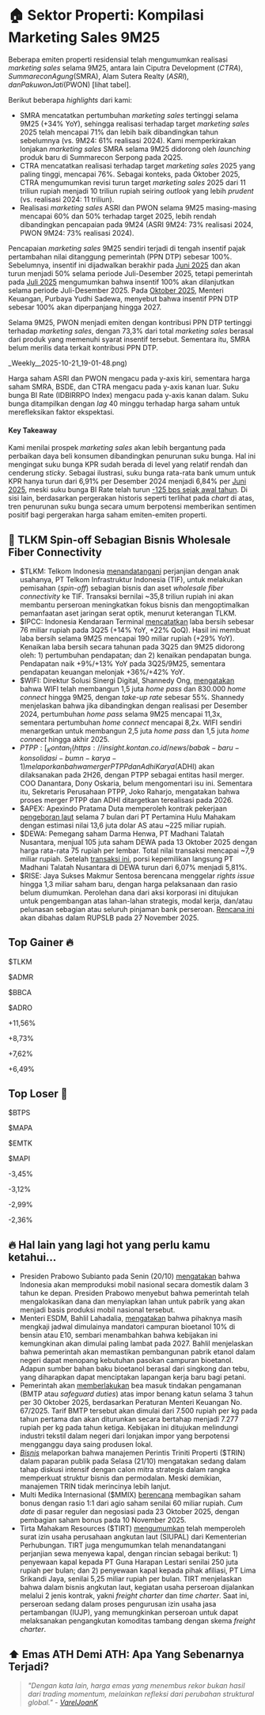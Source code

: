 # 🏠 Sektor Properti: Kompilasi Marketing Sales 9M25

Beberapa emiten properti residensial telah mengumumkan realisasi _marketing sales_ selama 9M25, antara lain Ciputra Development ($CTRA), Summarecon Agung ($SMRA), Alam Sutera Realty ($ASRI), dan Pakuwon Jati ($PWON) \[lihat tabel\].

Berikut beberapa _highlights_ dari kami:

- SMRA mencatatkan pertumbuhan _marketing sales_ tertinggi selama 9M25 (+34% YoY), sehingga realisasi terhadap target _marketing sales_ 2025 telah mencapai 71% dan lebih baik dibandingkan tahun sebelumnya (vs. 9M24: 61% realisasi 2024). Kami memperkirakan lonjakan _marketing sales_ SMRA selama 9M25 didorong oleh _launching_ produk baru di Summarecon Serpong pada 2Q25.
- CTRA mencatatkan realisasi terhadap target _marketing sales_ 2025 yang paling tinggi, mencapai 76%. Sebagai konteks, pada Oktober 2025, CTRA mengumumkan revisi turun target _marketing sales_ 2025 dari 11 triliun rupiah menjadi 10 triliun rupiah seiring _outlook_ yang lebih _prudent_ (vs. realisasi 2024: 11 triliun).
- Realisasi _marketing sales_ ASRI dan PWON selama 9M25 masing-masing mencapai 60% dan 50% terhadap target 2025, lebih rendah dibandingkan pencapaian pada 9M24 (ASRI 9M24: 73% realisasi 2024, PWON 9M24: 73% realisasi 2024).

Pencapaian _marketing sales_ 9M25 sendiri terjadi di tengah insentif pajak pertambahan nilai ditanggung pemerintah (PPN DTP) sebesar 100%. Sebelumnya, insentif ini dijadwalkan berakhir pada [Juni 2025](https://snips.stockbit.com/snips-terbaru/kompilasi-marketing-sales-properti-1h25#:~:text=Insentif%20PPN%20DTP%20100%25%20sendiri%20berakhir%20per%20Juni%202025.%20Selama%20periode%20Juli%E2%80%93Desember%202025%2C%20insentif%20akan%20diturunkan%20menjadi%2050%25.) dan akan turun menjadi 50% selama periode Juli-Desember 2025, tetapi pemerintah pada [Juli 2025](https://snips.stockbit.com/snips-terbaru/-akra-1h25-laba-bersih-18-yoy-lampaui-ekspektasi#:~:text=Menteri%20Koordinator%20Bidang,dibagikan%20pada%202H25.) mengumumkan bahwa insentif 100% akan dilanjutkan selama periode Juli-Desember 2025. Pada [Oktober 2025](https://snips.stockbit.com/snips-terbaru/-purbaya-revisi-naik-proyeksi-pertumbuhan-ekonomi-4q25-buka-peluang-turunkan-ppn#:~:text=Perpanjangan%20PPN%20DTP,miliar%20rupiah%20pertama.), Menteri Keuangan, Purbaya Yudhi Sadewa, menyebut bahwa insentif PPN DTP sebesar 100% akan diperpanjang hingga 2027.

Selama 9M25, PWON menjadi emiten dengan kontribusi PPN DTP tertinggi terhadap _marketing sales_, dengan 73,3% dari total _marketing sales_ berasal dari produk yang memenuhi syarat insentif tersebut. Sementara itu, SMRA belum merilis data terkait kontribusi PPN DTP.

\_Weekly\_\_2025-10-21_19-01-48.png)

Harga saham ASRI dan PWON mengacu pada y-axis kiri, sementara harga saham SMRA, BSDE, dan CTRA mengacu pada y-axis kanan luar. Suku bunga BI Rate (IDBIRRPO Index) mengacu pada y-axis kanan dalam. Suku bunga ditampilkan dengan _lag_ 40 minggu terhadap harga saham untuk merefleksikan faktor ekspektasi.

#### Key Takeaway

Kami menilai prospek _marketing sales_ akan lebih bergantung pada perbaikan daya beli konsumen dibandingkan penurunan suku bunga. Hal ini mengingat suku bunga KPR sudah berada di level yang relatif rendah dan cenderung _sticky_. Sebagai ilustrasi, suku bunga rata-rata bank umum untuk KPR hanya turun dari 6,91% per Desember 2024 menjadi 6,84% per [Juni 2025](https://www.ojk.go.id/id/kanal/perbankan/data-dan-statistik/statistik-perbankan-indonesia/Pages/Statistik-Perbankan-Indonesia---Juni-2025.aspx), meski suku bunga BI Rate telah turun [\-125 bps sejak awal tahun](https://snips.stockbit.com/snips-terbaru/-bi-rate-dipangkas-25-bps-ke-475-di-luar-ekspektasi). Di sisi lain, berdasarkan pergerakan historis seperti terlihat pada _chart_ di atas, tren penurunan suku bunga secara umum berpotensi memberikan sentimen positif bagi pergerakan harga saham emiten-emiten properti.

## 📶 TLKM Spin-off Sebagian Bisnis Wholesale Fiber Connectivity

- $TLKM: Telkom Indonesia [menandatangani](https://www.idx.co.id/StaticData/NewsAndAnnouncement/ANNOUNCEMENTSTOCK/From_EREP/202510/6c3e0e14ba_d699a12838.pdf) perjanjian dengan anak usahanya, PT Telkom Infrastruktur Indonesia (TIF), untuk melakukan pemisahan (_spin-off_) sebagian bisnis dan aset _wholesale fiber connectivity_ ke TIF. Transaksi bernilai ~35,8 triliun rupiah ini akan membantu perseroan meningkatkan fokus bisnis dan mengoptimalkan pemanfaatan aset jaringan serat optik, menurut keterangan TLKM.
- $IPCC: Indonesia Kendaraan Terminal [mencatatkan](https://www.idx.co.id/StaticData/NewsAndAnnouncement/ANNOUNCEMENTSTOCK/From_EREP/202510/20251020182529-57706-0/Financial%20Report%20Q3%202025%20Final.pdf) laba bersih sebesar 76 miliar rupiah pada 3Q25 (+14% YoY, +22% QoQ). Hasil ini membuat laba bersih selama 9M25 mencapai 190 miliar rupiah (+29% YoY). Kenaikan laba bersih secara tahunan pada 3Q25 dan 9M25 didorong oleh: 1) pertumbuhan pendapatan; dan 2) kenaikan pendapatan bunga. Pendapatan naik +9%/+13% YoY pada 3Q25/9M25, sementara pendapatan keuangan melonjak +36%/+42% YoY.
- $WIFI: Direktur Solusi Sinergi Digital, Shannedy Ong, [mengatakan](https://market.bisnis.com/read/20251021/192/1922150/emiten-hashim-djojohadikusumo-wifi-tuntas-bangun-15-juta-homepass) bahwa WIFI telah membangun 1,5 juta _home pass_ dan 830.000 _home connect_ hingga 9M25, dengan _take-up rate_ sebesar 55%. Shannedy menjelaskan bahwa jika dibandingkan dengan realisasi per Desember 2024, pertumbuhan _home pass_ selama 9M25 mencapai 11,3x, sementara pertumbuhan _home connect_ mencapai 8,2x. WIFI sendiri menargetkan untuk membangun 2,5 juta _home pass_ dan 1,5 juta _home connect_ hingga akhir 2025.
- $PTPP: [_Kontan_](https://insight.kontan.co.id/news/babak-baru-konsolidasi-bumn-karya-1) melaporkan bahwa merger PT PP dan Adhi Karya ($ADHI) akan dilaksanakan pada 2H26, dengan PTPP sebagai entitas hasil merger. COO Danantara, Dony Oskaria, belum mengomentari isu ini. Sementara itu, Sekretaris Perusahaan PTPP, Joko Raharjo, mengatakan bahwa proses merger PTPP dan ADHI ditargetkan terealisasi pada 2026.
- $APEX: Apexindo Pratama Duta memperoleh kontrak pekerjaan [pengeboran laut](https://www.idx.co.id/StaticData/NewsAndAnnouncement/ANNOUNCEMENTSTOCK/From_EREP/202510/2ac4ce7a25_3d322ba850.pdf) selama 7 bulan dari PT Pertamina Hulu Mahakam dengan estimasi nilai 13,6 juta dolar AS atau ~225 miliar rupiah.
- $DEWA: Pemegang saham Darma Henwa, PT Madhani Talatah Nusantara, menjual 105 juta saham DEWA pada 13 Oktober 2025 dengan harga rata-rata 75 rupiah per lembar. Total nilai transaksi mencapai ~7,9 miliar rupiah. Setelah [transaksi ini](https://www.idx.co.id/StaticData/NewsAndAnnouncement/ANNOUNCEMENTSTOCK/From_EREP/202510/55053b0d4f_7fd87b6cfb.pdf), porsi kepemilikan langsung PT Madhani Talatah Nusantara di DEWA turun dari 6,07% menjadi 5,81%.
- $RISE: Jaya Sukses Makmur Sentosa berencana menggelar _rights issue_ hingga 1,3 miliar saham baru, dengan harga pelaksanaan dan rasio belum diumumkan. Perolehan dana dari aksi korporasi ini ditujukan untuk pengembangan atas lahan-lahan strategis, modal kerja, dan/atau pelunasan sebagian atau seluruh pinjaman bank perseroan. [Rencana ini](https://www.idx.co.id/StaticData/NewsAndAnnouncement/ANNOUNCEMENTSTOCK/From_EREP/202510/5d12a58d35_4e8a8297b6.pdf) akan dibahas dalam RUPSLB pada 27 November 2025.

## Top Gainer 🔥

$TLKM

$ADMR

$BBCA

$ADRO

+11,56%

+8,73%

+7,62%

+6,49%

## Top Loser 🤕

$BTPS

$MAPA

$EMTK

$MAPI

\-3,45%

\-3,12%

\-2,99%

\-2,36%

## 🔥 Hal lain yang lagi hot yang perlu kamu ketahui...

- Presiden Prabowo Subianto pada Senin (20/10) [mengatakan](https://www.reuters.com/world/asia-pacific/indonesia-manufacture-national-car-next-3-years-budget-already-allocated-2025-10-20/) bahwa Indonesia akan memproduksi mobil nasional secara domestik dalam 3 tahun ke depan. Presiden Prabowo menyebut bahwa pemerintah telah mengalokasikan dana dan menyiapkan lahan untuk pabrik yang akan menjadi basis produksi mobil nasional tersebut.
- Menteri ESDM, Bahlil Lahadalia, [mengatakan](https://industri.kontan.co.id/news/kurangi-impor-bensin-bahlil-targetkan-bahan-bakar-campur-etanol-10-pada-2027) bahwa pihaknya masih mengkaji jadwal dimulainya mandatori campuran bioetanol 10% di bensin atau E10, sembari menambahkan bahwa kebijakan ini kemungkinan akan dimulai paling lambat pada 2027. Bahlil menjelaskan bahwa pemerintah akan memastikan pembangunan pabrik etanol dalam negeri dapat menopang kebutuhan pasokan campuran bioetanol. Adapun sumber bahan baku bioetanol berasal dari singkong dan tebu, yang diharapkan dapat menciptakan lapangan kerja baru bagi petani.
- Pemerintah akan [memberlakukan](https://industri.kontan.co.id/news/mulai-akhir-oktober-impor-benang-kapas-kena-bmtp-hingga-rp-7500-per-kg) bea masuk tindakan pengamanan (BMTP atau _safeguard duties_) atas impor benang katun selama 3 tahun per 30 Oktober 2025, berdasarkan Peraturan Menteri Keuangan No. 67/2025. Tarif BMTP tersebut akan dimulai dari 7.500 rupiah per kg pada tahun pertama dan akan diturunkan secara bertahap menjadi 7.277 rupiah per kg pada tahun ketiga. Kebijakan ini ditujukan melindungi industri tekstil dalam negeri dari lonjakan impor yang berpotensi mengganggu daya saing produsen lokal.
- [_Bisnis_](https://market.bisnis.com/read/20251021/192/1922161/triniti-land-trin-jajaki-calon-strategic-partner-demi-pertebal-modal) melaporkan bahwa manajemen Perintis Triniti Properti ($TRIN) dalam paparan publik pada Selasa (21/10) mengatakan sedang dalam tahap diskusi intensif dengan calon mitra strategis dalam rangka memperkuat struktur bisnis dan permodalan. Meski demikian, manajemen TRIN tidak merincinya lebih lanjut.
- Multi Medika Internasional ($MMIX) [berencana](https://www.idx.co.id/StaticData/NewsAndAnnouncement/ANNOUNCEMENTSTOCK/From_EREP/202510/3299eaf8cd_f1dfec7e53.pdf) membagikan saham bonus dengan rasio 1:1 dari agio saham senilai 60 miliar rupiah. _Cum date_ di pasar reguler dan negosiasi pada 23 Oktober 2025, dengan pembagian saham bonus pada 10 November 2025.
- Tirta Mahakam Resources ($TIRT) [mengumumkan](https://www.idx.co.id/StaticData/NewsAndAnnouncement/ANNOUNCEMENTSTOCK/From_EREP/202510/82efd49c17_801bd6bac2.pdf) telah memperoleh surat izin usaha perusahaan angkutan laut (SIUPAL) dari Kementerian Perhubungan. TIRT juga mengumumkan telah menandatangani perjanjian sewa menyewa kapal, dengan rincian sebagai berikut: 1) penyewaan kapal kepada PT Guna Harapan Lestari senilai 250 juta rupiah per bulan; dan 2) penyewaan kapal kepada pihak afiliasi, PT Lima Srikandi Jaya, senilai 5,25 miliar rupiah per bulan. TIRT menjelaskan bahwa dalam bisnis angkutan laut, kegiatan usaha perseroan dijalankan melalui 2 jenis kontrak, yakni _freight charter_ dan _time charter_. Saat ini, perseroan sedang dalam proses pengurusan izin usaha jasa pertambangan (IUJP), yang memungkinkan perseroan untuk dapat melaksanakan pengangkutan komoditas tambang dengan skema _freight charter_.

## ⬆️ Emas ATH Demi ATH: Apa Yang Sebenarnya Terjadi?

> _"Dengan kata lain, harga emas yang menembus rekor bukan hasil dari trading momentum, melainkan refleksi dari perubahan struktural global." -_ [_VarelJoanK_](https://stockbit.com/VarelJoanK)

######
